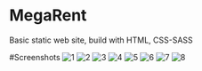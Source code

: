 # MegaRent
Basic static web site, build with HTML, CSS-SASS

#Screenshots
![1](https://user-images.githubusercontent.com/44314530/127574795-ab4df3bb-b28f-4303-b4c5-9dc61dde37ba.png)
![2](https://user-images.githubusercontent.com/44314530/127574798-63a5665a-e5f3-46d9-917f-784bb50b808e.png)
![3](https://user-images.githubusercontent.com/44314530/127574799-2cc0308d-5f78-4931-a08e-fc87071bd8eb.png)
![4](https://user-images.githubusercontent.com/44314530/127574800-91234faf-9c78-4981-a224-9c48986e7abd.png)
![5](https://user-images.githubusercontent.com/44314530/127574801-90a7cdc7-7ab7-4a15-a4ca-43f680f646da.png)
![6](https://user-images.githubusercontent.com/44314530/127574802-84ad997d-4795-417d-a5d2-b31dc139aa1b.png)
![7](https://user-images.githubusercontent.com/44314530/127574804-93304d85-11a3-467d-b7a6-39869f36e83c.png)
![8](https://user-images.githubusercontent.com/44314530/127574806-ab27d6ed-4291-4857-9e85-7523cc4659ba.png)

